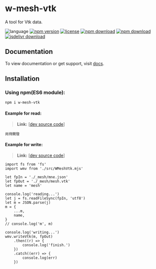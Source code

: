 # w-mesh-vtk
A tool for Vtk data.

![language](https://img.shields.io/badge/language-JavaScript-orange.svg) 
[![npm version](http://img.shields.io/npm/v/w-mesh-vtk.svg?style=flat)](https://npmjs.org/package/w-mesh-vtk) 
[![license](https://img.shields.io/npm/l/w-mesh-vtk.svg?style=flat)](https://npmjs.org/package/w-mesh-vtk) 
[![npm download](https://img.shields.io/npm/dt/w-mesh-vtk.svg)](https://npmjs.org/package/w-mesh-vtk) 
[![npm download](https://img.shields.io/npm/dm/w-mesh-vtk.svg)](https://npmjs.org/package/w-mesh-vtk) 
[![jsdelivr download](https://img.shields.io/jsdelivr/npm/hm/w-mesh-vtk.svg)](https://www.jsdelivr.com/package/npm/w-mesh-vtk)

## Documentation
To view documentation or get support, visit [docs](https://yuda-lyu.github.io/w-mesh-vtk/global.html).

## Installation

### Using npm(ES6 module):
```alias
npm i w-mesh-vtk
```

#### Example for read:
> **Link:** [[dev source code](https://github.com/yuda-lyu/w-mesh-vtk/blob/master/g-read.mjs)]
```alias
尚待開發
```

#### Example for write:
> **Link:** [[dev source code](https://github.com/yuda-lyu/w-mesh-vtk/blob/master/g-write.mjs)]
```alias
import fs from 'fs'
import wmv from './src/WMeshVtk.mjs'

let fpIn = './_mesh/mne.json'
let fpOut = './_mesh/mesh.vtk'
let name = 'mesh'

console.log('reading...')
let j = fs.readFileSync(fpIn, 'utf8')
let m = JSON.parse(j)
m = {
    ...m,
    name,
}
// console.log('m', m)

console.log('writing...')
wmv.writeVtk(m, fpOut)
    .then((r) => {
        console.log('finish.')
    })
    .catch((err) => {
        console.log(err)
    })
```
